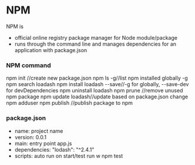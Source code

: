 # NPM 

NPM is
 - official online registry package manager for Node module/package
 - runs through the command line and manages dependencies for an application with package.json

### NPM command
 npm init //create new package.json
 npm ls -g//list npm installed globally -g
 npm search loadash
 npm install loadash --save//-g for globally, --save-dev for devDependencies
 npm uninstall loadash
 npm prune //remove unused npm package
 npm update loadash//update based on package.json change
 npm adduser
 npm publish //publish package to npm
 
### package.json
 - name: project name
 - version: 0.0.1
 - main: entry point app.js
 - dependencies: "lodash": "^2.4.1"
 - scripts: auto run on start/test run w npm test
